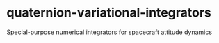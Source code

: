 # quaternion-variational-integrators
Special-purpose numerical integrators for spacecraft attitude dynamics
